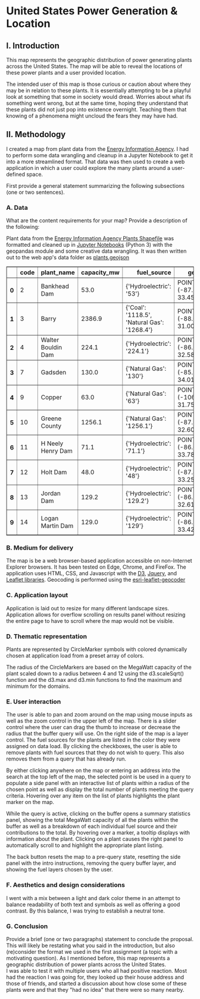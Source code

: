 # United States Power Generation &amp; Location

## I. Introduction

This map represents the geographic distribution of power generating plants across the United States.  The map will be able to reveal the locations of these power plants and a user provided location.  

The intended user of this map is those curious or caution about where they may be in relation to these plants.  It is essentially attempting to be a playful look at something that some in society would dread.  Worries about what ifs something went wrong, but at the same time, hoping they understand that these plants did not just pop into existence overnight.  Teaching them that knowing of a phenomena might uncloud the fears they may have had.

## II. Methodology
I created a map from plant data from the [Energy Information Agency](http://www.eia.gov/electricity/data/eia923/).  I had to perform some data wrangling and cleanup in a Jupyter Notebook to get it into a more streamlined format.  That data was then used to create a web application in which a user could explore the many plants around a user-defined space.

First provide a general statement summarizing the following subsections (one or two sentences).

### A. Data
What are the content requirements for your map? Provide a description of the following:

Plant data from the [Energy Information Agency Plants Shapefile](https://www.eia.gov/maps/map_data/PowerPlants_US_EIA.zip) was formatted and cleaned up in [Jupyter Notebooks](https://github.com/dwaggenspack/SUSPECT-Power/blob/master/notebooks/PowerPlants.ipynb) (Python 3) with the geopandas module and some creative data wrangling.  It was then written out to the web app's data folder as [plants.geojson](https://github.com/dwaggenspack/SUSPECT-Power/blob/master/data/plants.geojson)

<table border="1" class="dataframe">
  <thead>
    <tr style="text-align: right;">
      <th></th>
      <th>code</th>
      <th>plant_name</th>
      <th>capacity_mw</th>
      <th>fuel_source</th>
      <th>geometry</th>
    </tr>
  </thead>
  <tbody>
    <tr>
      <th>0</th>
      <td>2</td>
      <td>Bankhead Dam</td>
      <td>53.0</td>
      <td>{'Hydroelectric': '53'}</td>
      <td>POINT (-87.35682 33.45867)</td>
    </tr>
    <tr>
      <th>1</th>
      <td>3</td>
      <td>Barry</td>
      <td>2386.9</td>
      <td>{'Coal': '1118.5', 'Natural Gas': '1268.4'}</td>
      <td>POINT (-88.01030 31.00690)</td>
    </tr>
    <tr>
      <th>2</th>
      <td>4</td>
      <td>Walter Bouldin Dam</td>
      <td>224.1</td>
      <td>{'Hydroelectric': '224.1'}</td>
      <td>POINT (-86.28306 32.58389)</td>
    </tr>
    <tr>
      <th>3</th>
      <td>7</td>
      <td>Gadsden</td>
      <td>130.0</td>
      <td>{'Natural Gas': '130'}</td>
      <td>POINT (-85.97080 34.01280)</td>
    </tr>
    <tr>
      <th>4</th>
      <td>9</td>
      <td>Copper</td>
      <td>63.0</td>
      <td>{'Natural Gas': '63'}</td>
      <td>POINT (-106.37500 31.75690)</td>
    </tr>
    <tr>
      <th>5</th>
      <td>10</td>
      <td>Greene County</td>
      <td>1256.1</td>
      <td>{'Natural Gas': '1256.1'}</td>
      <td>POINT (-87.78110 32.60170)</td>
    </tr>
    <tr>
      <th>6</th>
      <td>11</td>
      <td>H Neely Henry Dam</td>
      <td>71.1</td>
      <td>{'Hydroelectric': '71.1'}</td>
      <td>POINT (-86.05240 33.78450)</td>
    </tr>
    <tr>
      <th>7</th>
      <td>12</td>
      <td>Holt Dam</td>
      <td>48.0</td>
      <td>{'Hydroelectric': '48'}</td>
      <td>POINT (-87.44950 33.25530)</td>
    </tr>
    <tr>
      <th>8</th>
      <td>13</td>
      <td>Jordan Dam</td>
      <td>129.2</td>
      <td>{'Hydroelectric': '129.2'}</td>
      <td>POINT (-86.25480 32.61890)</td>
    </tr>
    <tr>
      <th>9</th>
      <td>14</td>
      <td>Logan Martin Dam</td>
      <td>129.0</td>
      <td>{'Hydroelectric': '129'}</td>
      <td>POINT (-86.33755 33.42588)</td>
    </tr>
  </tbody>
</table>
</div></div></div></div><div class="btn btn-default output_collapsed" title="click to expand output" style="display: none;">. . .</div></div></div>

### B. Medium for delivery
The map is be a web browser-based application accessible on non-Internet Explorer browsers.  It has been tested on Edge, Chrome, and FireFox. The application uses HTML, CSS, and Javascript with the [D3](https://d3js.org/), [Jquery](https://jquery.com/), and [Leaflet libraries](https://leafletjs.com/).  Geocoding is performed using the [esri-leaflet-geocoder](https://github.com/Esri/esri-leaflet-geocoder)


### C. Application layout
Application is laid out to resize for many different landscape sizes.  Application allows for overflow scrolling on results panel without resizing the entire page to have to scroll where the map would not be visible.

### D. Thematic representation
Plants are represented by CircleMarker symbols with colored dynamically chosen at application load from a preset array of colors.

The radius of the CircleMarkers are based on the MegaWatt capacity of the plant scaled down to a radius between 4 and 12 using the d3.scaleSqrt() function and the d3.max and d3.min functions to find the maximum and minimum for the domains.


### E. User interaction
The user is able to pan and zoom around on the map using mouse inputs as well as the zoom control in the upper left of the map.  There is a slider control where the user can drag the thumb to increase or decrease the radius that the buffer query will use.  On the right side of the map is a layer control.  The fuel sources for the plants are listed in the color they were assigned on data load.  By clicking the checkboxes, the user is able to remove plants with fuel sources that they do not wish to query.  This also removes them from a query that has already run.  

By either clicking anywhere on the map or entering an address into the search at the top left of the map, the selected point is be used in a query to populate a side panel with an interactive list of plants within a radius of the chosen point as well as display the total number of plants meeting the query criteria.  Hovering over any item on the list of plants highlights the plant marker on the map.  

While the query is active, clicking on the buffer opens a summary statistics panel, showing the total MegaWatt capacity of all the plants within the buffer as well as a breakdown of each individual fuel source and their contributions to the total.
By hovering over a marker, a tooltip displays with information about the plant.  Clicking on a plant causes the right panel to automatically scroll to and highlight the appropriate plant listing.

The back button resets the map to a pre-query state, resetting the side panel with the intro instructions, removing the query buffer layer, and showing the fuel layers chosen by the user.

### F. Aesthetics and design considerations
I went with a mix between a light and dark color theme in an attempt to balance readability of both text and symbols as well as offering a good contrast.  By this balance, I was trying to establish a neutral tone.

### G. Conclusion
Provide a brief (one or two paragraphs) statement to conclude the proposal. This will likely be restating what you said in the introduction, but also (re)consider the format we used in the first assignment (a topic with a motivating question).
As I mentioned before, this map represents a geographic distribution of power plants across the United States.  
I was able to test it with multiple users who all had positive reaction.  Most had the reaction I was going for, they looked up their house address and those of friends, and started a discussion about how close some of these plants were and that they "had no idea" that there were so many nearby.
